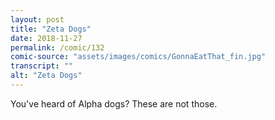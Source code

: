 ```yaml
---
layout: post
title: "Zeta Dogs"
date: 2018-11-27
permalink: /comic/132
comic-source: "assets/images/comics/GonnaEatThat_fin.jpg"
transcript: ""
alt: "Zeta Dogs"
---
```


You've heard of Alpha dogs? These are not those.
